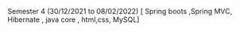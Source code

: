Semester 4 (30/12/2021 to 08/02/2022) [ Spring boots ,Spring MVC, Hibernate , java core , html,css, MySQL]
